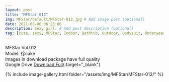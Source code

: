 ```yaml
---
layout: post
title: "MFStar 012"
img: MFStar/default/MFStar-012.jpg # Add image post (optional)
date: 2021-08-06 06:25:00
description: Sexy girl. # Add post description (optional)
tag: [cute, sexy, MFStar, Indoor, Bathtub, Outdoor, Bodysuit, Underwear, Cosplay, Big Tits, Tattoo, CHINAGIRLS]
---
```

MFStar Vol.012  
Model: 徐cake   
Images in download package have full quality                    
Google Drive [Download Full](http://gestyy.com/eoGN7X){:target="_blank"}

{% include image-gallery.html folder="/assets/img/MFStar/MFStar-012/" %}
